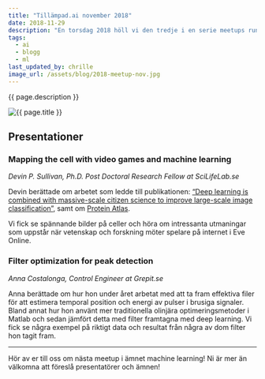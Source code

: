 ```yaml
---
title: "Tillämpad.ai november 2018"
date: 2018-11-29
description: "En torsdag 2018 höll vi den tredje i en serie meetups runt machine learning. Vi kallade kvällen för tillämpad.ai då vi ville fokusera på verkliga tillämpningar."
tags:
  - ai
  - blogg
  - ml
last_updated_by: chrille
image_url: /assets/blog/2018-meetup-nov.jpg
---
```

{{ page.description }}

<img src="{{ page.image_url }}" alt="{{ page.title }}" class="full">

## Presentationer

### Mapping the cell with video games and machine learning

_Devin P. Sullivan, Ph.D. Post Doctoral Research Fellow at SciLifeLab.se_

Devin berättade om arbetet som ledde till publikationen:
[“Deep learning is combined with massive-scale citizen science to improve large-scale image classification”](https://rdcu.be/4ReL),
samt om [Protein Atlas](https://www.proteinatlas.org/).

Vi fick se spännande bilder på celler och höra om intressanta utmaningar som uppstår när
vetenskap och forskning möter spelare på internet i Eve Online.

### Filter optimization for peak detection

_Anna Costalonga, Control Engineer at Grepit.se_

Anna berättade om hur hon under året arbetat med att ta fram effektiva filer för att
estimera temporal position och energi av pulser i brusiga signaler. Bland annat hur
hon använt mer traditionella olinjära optimeringsmetoder i Matlab och sedan jämfört
detta med filter framtagna med deep learning. Vi fick se några exempel på riktigt data
och resultat från några av dom filter hon tagit fram. 

---

Hör av er till oss om nästa meetup i ämnet machine learning! Ni är mer än välkomna
att föreslå presentatörer och ämnen!
